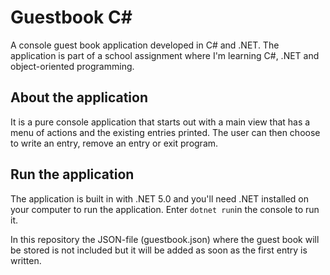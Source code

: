 # Guestbook C#

A console guest book application developed in C# and .NET. The application is part of a school assignment where I'm learning C#, .NET and object-oriented programming.

## About the application

It is a pure console application that starts out with a main view that has a menu of actions and the existing entries printed. The user can then choose to write an entry, remove an entry or exit program.

## Run the application

The application is built in with .NET 5.0 and you'll need .NET installed on your computer to run the application. Enter `dotnet run`in the console to run it.

In this repository the JSON-file (guestbook.json) where the guest book will be stored is not included but it will be added as soon as the first entry is written.
